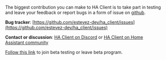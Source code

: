 The biggest contribution you can make to HA Client is to take part in testing and leave your feedback or report bugs in a form of issue on [github](https://github.com/estevez-dev/ha_client/issues).

**Bug tracker**: [https://github.com/estevez-dev/ha_client/issues](https://github.com/estevez-dev/ha_client/issues)

**Contact or discussion**: [HA Client on Discord](https://discord.gg/u9vq7QE) or [HA Client on Home Assistant community](https://community.home-assistant.io/c/mobile-apps/ha-client-android)

[Follow this link](https://play.google.com/apps/testing/com.keyboardcrumbs.haclient) to join beta testing or leave beta program.
